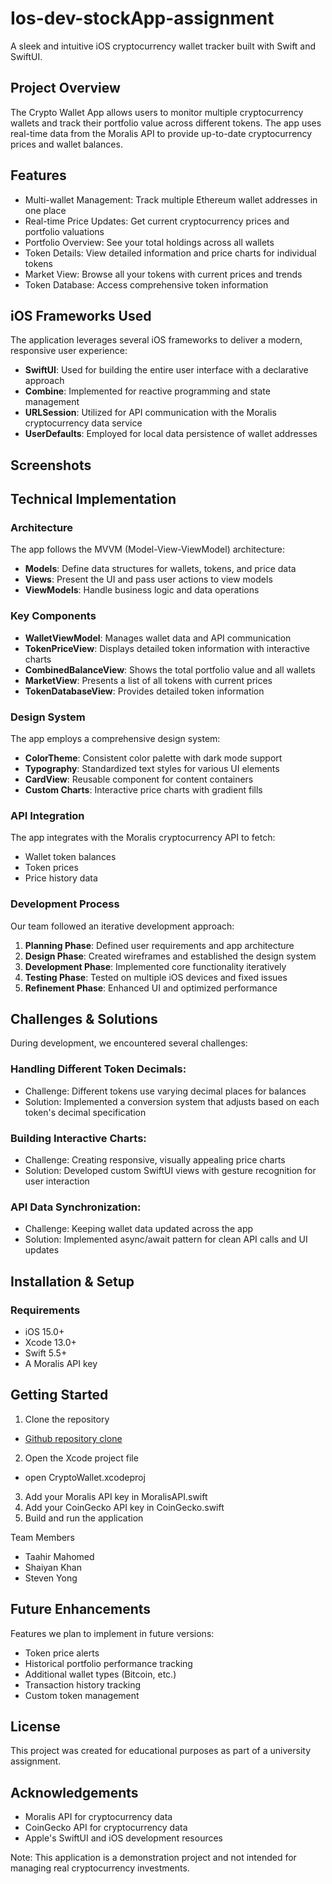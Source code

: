 # Ios-dev-stockApp-assignment

A sleek and intuitive iOS cryptocurrency wallet tracker built with Swift and SwiftUI.

## Project Overview
The Crypto Wallet App allows users to monitor multiple cryptocurrency wallets and track their portfolio value across different tokens. The app uses real-time data from the Moralis API to provide up-to-date cryptocurrency prices and wallet balances.

## Features

- Multi-wallet Management: Track multiple Ethereum wallet addresses in one place
- Real-time Price Updates: Get current cryptocurrency prices and portfolio valuations
- Portfolio Overview: See your total holdings across all wallets
- Token Details: View detailed information and price charts for individual tokens
- Market View: Browse all your tokens with current prices and trends
- Token Database: Access comprehensive token information

## iOS Frameworks Used
The application leverages several iOS frameworks to deliver a modern, responsive user experience:

* **SwiftUI**: Used for building the entire user interface with a declarative approach
* **Combine**: Implemented for reactive programming and state management
* **URLSession**: Utilized for API communication with the Moralis cryptocurrency data service
* **UserDefaults**: Employed for local data persistence of wallet addresses

## Screenshots


## Technical Implementation

### Architecture
The app follows the MVVM (Model-View-ViewModel) architecture:

- **Models**: Define data structures for wallets, tokens, and price data
- **Views**: Present the UI and pass user actions to view models
- **ViewModels**: Handle business logic and data operations

### Key Components

- **WalletViewModel**: Manages wallet data and API communication
- **TokenPriceView**: Displays detailed token information with interactive charts
- **CombinedBalanceView**: Shows the total portfolio value and all wallets
- **MarketView**: Presents a list of all tokens with current prices
- **TokenDatabaseView**: Provides detailed token information

### Design System
The app employs a comprehensive design system:

- **ColorTheme**: Consistent color palette with dark mode support
- **Typography**: Standardized text styles for various UI elements
- **CardView**: Reusable component for content containers
- **Custom Charts**: Interactive price charts with gradient fills

### API Integration
The app integrates with the Moralis cryptocurrency API to fetch:

- Wallet token balances
- Token prices
- Price history data

### Development Process
Our team followed an iterative development approach:

1. **Planning Phase**: Defined user requirements and app architecture
2. **Design Phase**: Created wireframes and established the design system
3. **Development Phase**: Implemented core functionality iteratively
4. **Testing Phase**: Tested on multiple iOS devices and fixed issues
5. **Refinement Phase**: Enhanced UI and optimized performance

## Challenges & Solutions
During development, we encountered several challenges:

### Handling Different Token Decimals:
- Challenge: Different tokens use varying decimal places for balances
- Solution: Implemented a conversion system that adjusts based on each token's decimal specification

### Building Interactive Charts:
- Challenge: Creating responsive, visually appealing price charts
- Solution: Developed custom SwiftUI views with gesture recognition for user interaction

### API Data Synchronization:
- Challenge: Keeping wallet data updated across the app
- Solution: Implemented async/await pattern for clean API calls and UI updates

## Installation & Setup
### Requirements

- iOS 15.0+
- Xcode 13.0+
- Swift 5.5+
- A Moralis API key

## Getting Started

1. Clone the repository
- [Github repository clone](https://github.com/yourusername/crypto-wallet.git)
2. Open the Xcode project file
- open CryptoWallet.xcodeproj
3. Add your Moralis API key in MoralisAPI.swift
4. Add your CoinGecko API key in CoinGecko.swift
5. Build and run the application

Team Members

- Taahir Mahomed
- Shaiyan Khan
- Steven Yong

## Future Enhancements
Features we plan to implement in future versions:

- Token price alerts
- Historical portfolio performance tracking
- Additional wallet types (Bitcoin, etc.)
- Transaction history tracking
- Custom token management

## License
This project was created for educational purposes as part of a university assignment.

## Acknowledgements

- Moralis API for cryptocurrency data
- CoinGecko API for cryptocurrency data
- Apple's SwiftUI and iOS development resources


Note: This application is a demonstration project and not intended for managing real cryptocurrency investments.
